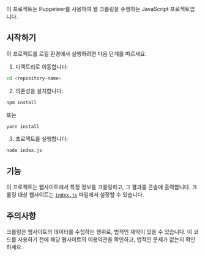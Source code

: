 이 프로젝트는 Puppeteer를 사용하여 웹 크롤링을 수행하는 JavaScript 프로젝트입니다.

## 시작하기

이 프로젝트를 로컬 환경에서 실행하려면 다음 단계를 따르세요.

1. 디렉토리로 이동합니다:

```sh
cd <repository-name>
```

2. 의존성을 설치합니다:

```sh
npm install
```

또는

```sh
yarn install
```

3. 프로젝트를 실행합니다:

```sh
node index.js
```

## 기능

이 프로젝트는 웹사이트에서 특정 정보를 크롤링하고, 그 결과를 콘솔에 출력합니다. 크롤링 대상 웹사이트는 [`index.js`](command:_github.copilot.openRelativePath?%5B%22index.js%22%5D "index.js") 파일에서 설정할 수 있습니다.

## 주의사항

크롤링은 웹사이트의 데이터를 수집하는 행위로, 법적인 제약이 있을 수 있습니다. 이 코드를 사용하기 전에 해당 웹사이트의 이용약관을 확인하고, 법적인 문제가 없는지 확인하세요.
